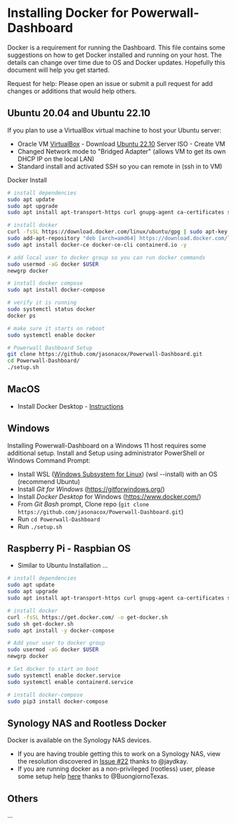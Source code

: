 # Installing Docker for Powerwall-Dashboard

Docker is a requirement for running the Dashboard. This file contains some suggestions on how to get Docker installed and running on your host. The details can change over time due to OS and Docker updates. Hopefully this document will help you get started.

Request for help: Please open an issue or submit a pull request for add changes or additions that would help others.

## Ubuntu 20.04 and Ubuntu 22.10

If you plan to use a VirtualBox virtual machine to host your Ubuntu server:

* Oracle VM [VirtualBox](https://www.virtualbox.org/wiki/Downloads) - Download [Ubuntu 22.10](https://releases.ubuntu.com/kinetic/) Server ISO - Create VM 
* Changed Network mode to "Bridged Adapter" (allows VM to get its own DHCP IP on the local LAN)
* Standard install and activated SSH so you can remote in (ssh in to VM)

Docker Install

```bash
# install dependencies
sudo apt update
sudo apt upgrade
sudo apt install apt-transport-https curl gnupg-agent ca-certificates software-properties-common -y

# install docker
curl -fsSL https://download.docker.com/linux/ubuntu/gpg | sudo apt-key add -
sudo add-apt-repository "deb [arch=amd64] https://download.docker.com/linux/ubuntu focal stable"
sudo apt install docker-ce docker-ce-cli containerd.io -y

# add local user to docker group so you can run docker commands
sudo usermod -aG docker $USER
newgrp docker

# install docker compose
sudo apt install docker-compose

# verify it is running
sudo systemctl status docker
docker ps

# make sure it starts on reboot
sudo systemctl enable docker

# Powerwall Dashboard Setup
git clone https://github.com/jasonacox/Powerwall-Dashboard.git
cd Powerwall-Dashboard/
./setup.sh 
```

## MacOS

* Install Docker Desktop - [Instructions](https://docs.docker.com/desktop/install/mac-install/)

## Windows

Installing Powerwall-Dashboard on a Windows 11 host requires some additional setup. Install and Setup using administrator PowerShell or Windows Command Prompt:

* Install WSL ([Windows Subsystem for Linux](https://learn.microsoft.com/en-us/windows/wsl/install)) (wsl --install) with an OS (recommend Ubuntu)
* Install *Git for Windows* (https://gitforwindows.org/)
* Install *Docker Desktop* for Windows (https://www.docker.com/)
* From *Git Bash* prompt, Clone repo (`git clone https://github.com/jasonacox/Powerwall-Dashboard.git`)
* Run `cd Powerwall-Dashboard`
* Run `./setup.sh`

## Raspberry Pi - Raspbian OS

* Similar to Ubuntu Installation ...

```bash
# install dependencies
sudo apt update
sudo apt upgrade
sudo apt install apt-transport-https curl gnupg-agent ca-certificates software-properties-common -y

# install docker
curl -fsSL https://get.docker.com/ -o get-docker.sh
sudo sh get-docker.sh
sudo apt install -y docker-compose

# Add your user to docker group
sudo usermod -aG docker $USER
newgrp docker

# Set docker to start on boot
sudo systemctl enable docker.service
sudo systemctl enable containerd.service

# install docker-compose
sudo pip3 install docker-compose
```

## Synology NAS and Rootless Docker

Docker is available on the Synology NAS devices.

* If you are having trouble getting this to work on a Synology NAS, view the resolution discovered in [Issue #22](https://github.com/jasonacox/Powerwall-Dashboard/issues/22) thanks to @jaydkay.
* If you are running docker as a non-privileged (rootless) user, please some setup help [here](https://github.com/jasonacox/Powerwall-Dashboard/issues/22#issuecomment-1254699603) thanks to @BuongiornoTexas.

## Others

...
